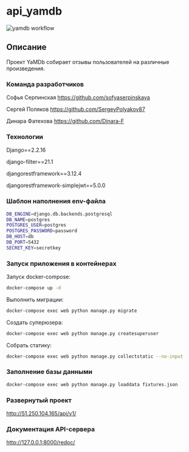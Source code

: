 # api_yamdb

![yamdb workflow](https://github.com/sofyaserpinskaya/yamdb_final/workflows/yamdb_workflow/badge.svg)

## Описание

Проект YaMDb собирает отзывы пользователей на различные произведения.

### Команда разработчиков

Софья Серпинская <https://github.com/sofyaserpinskaya>

Сергей Поляков <https://github.com/SergeyPolyakov87>

Динара Фатехова <https://github.com/Dinara-F>

### Технологии

Django==2.2.16

django-filter==21.1

djangorestframework==3.12.4

djangorestframework-simplejwt==5.0.0

### Шаблон наполнения env-файла

```bash
DB_ENGINE=django.db.backends.postgresql
DB_NAME=postgres
POSTGRES_USER=postgres
POSTGRES_PASSWORD=password
DB_HOST=db
DB_PORT=5432
SECRET_KEY=secretkey
```

### Запуск приложения в контейнерах

Запуск docker-compose:

```bash
docker-compose up -d
```

Выполнить миграции:

```bash
docker-compose exec web python manage.py migrate
```

Создать суперюзера:

```bash
docker-compose exec web python manage.py createsuperuser
```

Собрать статику:

```bash
docker-compose exec web python manage.py collectstatic --no-input
```

### Заполнение базы данными

```bash
docker-compose exec web python manage.py loaddata fixtures.json
```

### Развернутый проект

<http://51.250.104.165/api/v1/>

### Документация API-сервера

<http://127.0.0.1:8000/redoc/>
